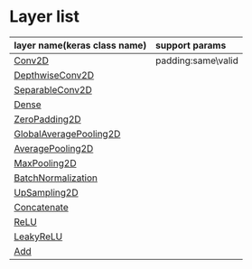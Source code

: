 # Layer list 

| layer name(keras class name)| support params|
| :----------| :-----------|
| [Conv2D](https://keras.io/layers/convolutional/#conv2d)  |padding:same\valid|
|[DepthwiseConv2D](https://keras.io/layers/convolutional/#depthwiseconv2d)||
|[SeparableConv2D](https://keras.io/layers/convolutional/#separableconv2d)||
|[Dense](https://keras.io/layers/core/#dense)||
|[ZeroPadding2D](https://keras.io/layers/convolutional/#zeropadding2d)||
|[GlobalAveragePooling2D](https://keras.io/layers/pooling/#globalaveragepooling2d)||
|[AveragePooling2D](https://keras.io/layers/pooling/#averagepooling2d)||
|[MaxPooling2D](https://keras.io/layers/pooling/#maxpooling2d)||
|[BatchNormalization](https://keras.io/layers/normalization/#batchnormalization)||
|[UpSampling2D](https://keras.io/layers/convolutional/#upsampling2d)||
|[Concatenate](https://keras.io/layers/merge/#concatenate)||
|[ReLU](https://keras.io/layers/advanced-activations/#relu)||
|[LeakyReLU](https://keras.io/layers/advanced-activations/#leakyrelu)||
|[Add](https://keras.io/layers/merge/#add)||
